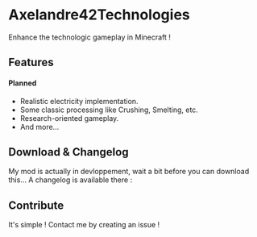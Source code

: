 # Axelandre42Technologies

Enhance the technologic gameplay in Minecraft !

## Features

#### Planned

* Realistic electricity implementation.
* Some classic processing like Crushing, Smelting, etc.
* Research-oriented gameplay.
* And more...

## Download & Changelog

My mod is actually in devloppement, wait a bit before you can download this...
A changelog is available there :

## Contribute

It's simple ! Contact me by creating an issue !
